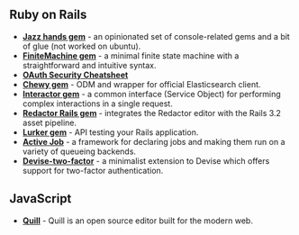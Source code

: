 Ruby on Rails
---
- [**Jazz hands gem**](https://github.com/nixme/jazz_hands) - an opinionated set of console-related gems and a bit of glue (not worked on ubuntu).
- [**FiniteMachine gem**](https://github.com/peter-murach/finite_machine) - a minimal finite state machine with a straightforward and intuitive syntax.
- [**OAuth Security Cheatsheet**](https://github.com/homakov/oauthsecurity)
- [**Chewy gem**](https://github.com/toptal/chewy) - ODM and wrapper for official Elasticsearch client.
- [**Interactor gem**](https://github.com/collectiveidea/interactor) - a common interface (Service Object) for performing complex interactions in a single request.
- [**Redactor Rails gem**](https://github.com/SammyLin/redactor-rails) - integrates the Redactor editor with the Rails 3.2 asset pipeline.
- [**Lurker gem**](https://github.com/razum2um/lurker) - API testing your Rails application.
- [**Active Job**](https://github.com/rails/activejob/) - a framework for declaring jobs and making them run on a variety of queueing backends.
- [**Devise-two-factor**](https://github.com/tinfoil/devise-two-factor) - a minimalist extension to Devise which offers support for two-factor authentication.

JavaScript
---
- [**Quill**](http://quilljs.com/) - Quill is an open source editor built for the modern web.

